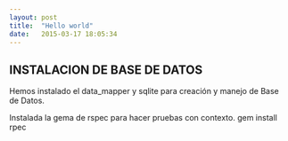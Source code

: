 ```yaml
---
layout: post
title:  "Hello world"
date:   2015-03-17 18:05:34
---
```


## __INSTALACION DE BASE DE DATOS__

Hemos instalado el data_mapper y sqlite para creación y manejo de Base de Datos.

Instalada la gema de rspec para hacer pruebas con contexto.
	gem install rpec